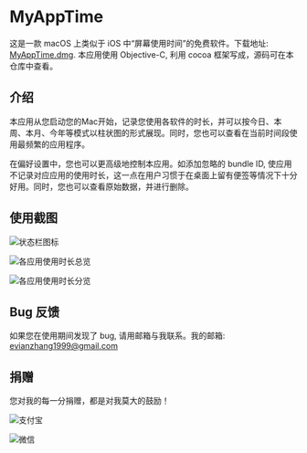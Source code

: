 #  MyAppTime
这是一款 macOS 上类似于 iOS 中“屏幕使用时间”的免费软件。下载地址: [MyAppTime.dmg](https://github.com/Evian-Zhang/MyAppTime/releases/download/v1/MyAppTime.dmg). 本应用使用 Objective-C, 利用 cocoa 框架写成，源码可在本仓库中查看。

## 介绍

本应用从您启动您的Mac开始，记录您使用各软件的时长，并可以按今日、本周、本月、今年等模式以柱状图的形式展现。同时，您也可以查看在当前时间段使用最频繁的应用程序。

在偏好设置中，您也可以更高级地控制本应用。如添加忽略的 bundle ID, 使应用不记录对应应用的使用时长，这一点在用户习惯于在桌面上留有便签等情况下十分好用。同时，您也可以查看原始数据，并进行删除。

## 使用截图

![状态栏图标](https://github.com/Evian-Zhang/MyAppTime/tree/master/Readme_assets/popover.png)

![各应用使用时长总览](https://github.com/Evian-Zhang/MyAppTime/tree/master/Readme_assets/mainWindow.png)

![各应用使用时长分览](https://github.com/Evian-Zhang/MyAppTime/tree/master/Readme_assets/appWindow.png)

## Bug 反馈

如果您在使用期间发现了 bug, 请用邮箱与我联系。我的邮箱: evianzhang1999@gmail.com

## 捐赠

您对我的每一分捐赠，都是对我莫大的鼓励！

![支付宝](https://github.com/Evian-Zhang/MyAppTime/tree/master/Readme_assets/alipay.jpg)

![微信](https://github.com/Evian-Zhang/MyAppTime/tree/master/Readme_assets/wechat.jpg)

